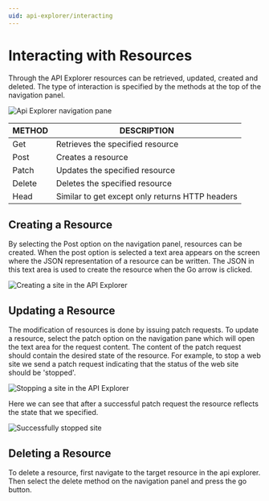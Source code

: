 ```yaml
---
uid: api-explorer/interacting
---
```


# Interacting with Resources

Through the API Explorer resources can be retrieved, updated, created and deleted. The type of interaction is specified by the methods at the top of the navigation panel.

![Api Explorer navigation pane][navigation]

| METHOD |	DESCRIPTION                                    |
|--------|-------------------------------------------------|
| Get	 | Retrieves the specified resource                |
| Post   | Creates a resource                              |
| Patch  | Updates the specified resource                  |
| Delete | Deletes the specified resource                  |
| Head   | Similar to get except only returns HTTP headers |

## Creating a Resource
By selecting the Post option on the navigation panel, resources can be created. When the post option is selected a text area appears on the screen where the JSON representation of a resource can be written. The JSON in this text area is used to create the resource when the Go arrow is clicked.

![Creating a site in the API Explorer][create-site]

## Updating a Resource

The modification of resources is done by issuing patch requests. To update a resource, select the patch option on the navigation pane which will open the text area for the request content. The content of the patch request should contain the desired state of the resource. For example, to stop a web site we send a patch request indicating that the status of the web site should be 'stopped'.

![Stopping a site in the API Explorer][stopping-site]

Here we can see that after a successful patch request the resource reflects the state that we specified.

![Successfully stopped site][stopped-site]

## Deleting a Resource

To delete a resource, first navigate to the target resource in the api explorer. Then select the delete method on the navigation panel and press the go button.


[navigation]: /imgs/navigation.png "The navigation pane of the API Explorer"
[create-site]: /imgs/create-site.png "Creating a site in the API Explorer"
[stopping-site]: /imgs/stopping-site.png "Connecting to the API Explorer"
[stopped-site]: /imgs/stopped-site.png "Browsing with the API Explorer"